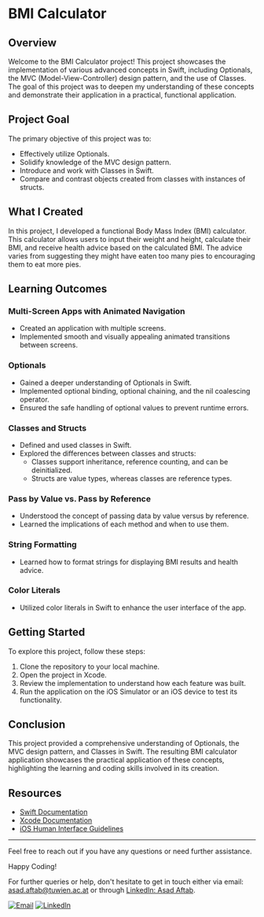 # BMI Calculator

## Overview

Welcome to the BMI Calculator project! This project showcases the implementation of various advanced concepts in Swift, including Optionals, the MVC (Model-View-Controller) design pattern, and the use of Classes. The goal of this project was to deepen my understanding of these concepts and demonstrate their application in a practical, functional application.

## Project Goal

The primary objective of this project was to:

- Effectively utilize Optionals.
- Solidify knowledge of the MVC design pattern.
- Introduce and work with Classes in Swift.
- Compare and contrast objects created from classes with instances of structs.

## What I Created

In this project, I developed a functional Body Mass Index (BMI) calculator. This calculator allows users to input their weight and height, calculate their BMI, and receive health advice based on the calculated BMI. The advice varies from suggesting they might have eaten too many pies to encouraging them to eat more pies.

## Learning Outcomes

### Multi-Screen Apps with Animated Navigation

- Created an application with multiple screens.
- Implemented smooth and visually appealing animated transitions between screens.

### Optionals

- Gained a deeper understanding of Optionals in Swift.
- Implemented optional binding, optional chaining, and the nil coalescing operator.
- Ensured the safe handling of optional values to prevent runtime errors.

### Classes and Structs

- Defined and used classes in Swift.
- Explored the differences between classes and structs:
  - Classes support inheritance, reference counting, and can be deinitialized.
  - Structs are value types, whereas classes are reference types.

### Pass by Value vs. Pass by Reference

- Understood the concept of passing data by value versus by reference.
- Learned the implications of each method and when to use them.

### String Formatting

- Learned how to format strings for displaying BMI results and health advice.

### Color Literals

- Utilized color literals in Swift to enhance the user interface of the app.

## Getting Started

To explore this project, follow these steps:

1. Clone the repository to your local machine.
2. Open the project in Xcode.
3. Review the implementation to understand how each feature was built.
4. Run the application on the iOS Simulator or an iOS device to test its functionality.

## Conclusion

This project provided a comprehensive understanding of Optionals, the MVC design pattern, and Classes in Swift. The resulting BMI calculator application showcases the practical application of these concepts, highlighting the learning and coding skills involved in its creation.

## Resources

- [Swift Documentation](https://developer.apple.com/documentation/swift)
- [Xcode Documentation](https://developer.apple.com/xcode/)
- [iOS Human Interface Guidelines](https://developer.apple.com/design/human-interface-guidelines/ios/overview/themes/)

---

Feel free to reach out if you have any questions or need further assistance.

Happy Coding!

For further queries or help, don't hesitate to get in touch either via email: [asad.aftab@tuwien.ac.at](mailto:asad.aftab@tuwien.ac.at) or through [LinkedIn: Asad Aftab](https://www.linkedin.com/in/asad-aftab-malak/).

[![Email](https://img.icons8.com/color/48/000000/email.png)](mailto:asad.aftab@tuwien.ac.at)
[![LinkedIn](https://img.icons8.com/color/48/000000/linkedin.png)](https://www.linkedin.com/in/asad-aftab-malak/)
